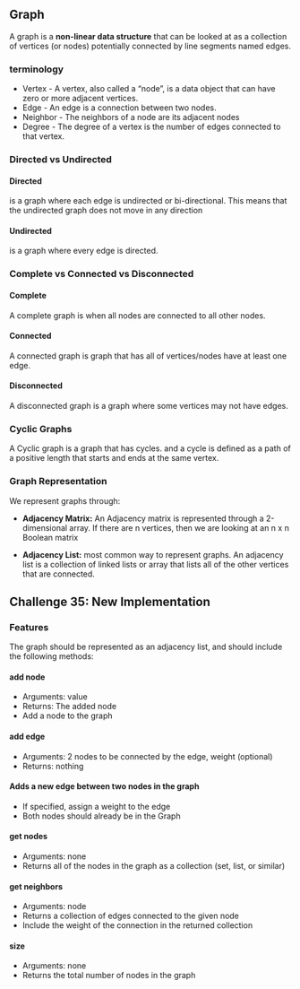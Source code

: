 ## Graph

A graph is a **non-linear data structure** that can be looked at as a collection of vertices (or nodes) potentially connected by line segments named edges.


### terminology
- Vertex - A vertex, also called a “node”, is a data object that can have zero or more adjacent vertices.
- Edge - An edge is a connection between two nodes.
- Neighbor - The neighbors of a node are its adjacent nodes
- Degree - The degree of a vertex is the number of edges connected to that vertex.


### Directed vs Undirected

#### Directed
is a graph where each edge is undirected or bi-directional. This means that the undirected graph does not move in any direction

#### Undirected
is a graph where every edge is directed.


### Complete vs Connected vs Disconnected


#### Complete
A complete graph is when all nodes are connected to all other nodes.



#### Connected
A connected graph is graph that has all of vertices/nodes have at least one edge.



#### Disconnected
A disconnected graph is a graph where some vertices may not have edges.


### Cyclic Graphs
A Cyclic graph is a graph that has cycles. and a cycle is defined as a path of a positive length that starts and ends at the same vertex.

### Graph Representation
We represent graphs through:


- **Adjacency Matrix:** An Adjacency matrix is represented through a 2-dimensional array. If there are n vertices, then we are looking at an n x n Boolean matrix


- **Adjacency List:**
 most common way to represent graphs.
An adjacency list is a collection of linked lists or array that lists all of the other vertices that are connected.





## Challenge 35: New Implementation

### Features
The graph should be represented as an adjacency list, and should include the following methods:

#### add node
- Arguments: value
- Returns: The added node
- Add a node to the graph


#### add edge
- Arguments: 2 nodes to be connected by the edge, weight (optional)
- Returns: nothing


#### Adds a new edge between two nodes in the graph
- If specified, assign a weight to the edge
- Both nodes should already be in the Graph


#### get nodes
- Arguments: none
- Returns all of the nodes in the graph as a collection (set, list, or similar)


#### get neighbors
- Arguments: node
- Returns a collection of edges connected to the given node
- Include the weight of the connection in the returned collection


#### size
- Arguments: none
- Returns the total number of nodes in the graph

